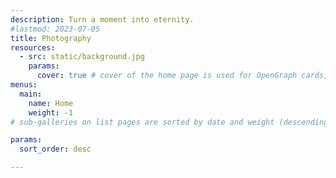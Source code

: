 ```yaml
---
description: Turn a moment into eternity.
#lastmod: 2023-07-05
title: Photography
resources:
  - src: static/background.jpg
    params:
      cover: true # cover of the home page is used for OpenGraph cards, etc.
menus:
  main:
    name: Home
    weight: -1
# sub-galleries on list pages are sorted by date and weight (descending)

params: 
  sort_order: desc

---
```

